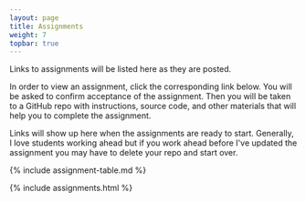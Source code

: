 ```yaml
---
layout: page
title: Assignments
weight: 7
topbar: true
---
```


Links to assignments will be listed here as they are posted. 


In order to view an assignment, click the corresponding link below. 
You will be asked to confirm acceptance of the assignment.
Then you will be taken to a GitHub repo with instructions, source code, and other materials that will help you to complete the assignment. 

Links will show up here when the assignments are ready to start. Generally, I love students working ahead but if you work ahead before I've updated the assignment you may have to delete your repo and start over.


{% include assignment-table.md %} 

{% include assignments.html %}